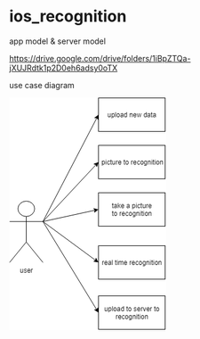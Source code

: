 # ios_recognition
app model & server model

https://drive.google.com/drive/folders/1iBpZTQa-jXUJRdtk1p2D0eh6adsy0oTX

use case diagram

![image](https://github.com/qoo8327/ios_recognition/blob/master/demo/user.png)
